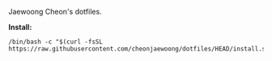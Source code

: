 Jaewoong Cheon's dotfiles.

**Install:**

```shell
/bin/bash -c "$(curl -fsSL https://raw.githubusercontent.com/cheonjaewoong/dotfiles/HEAD/install.sh)"
```
